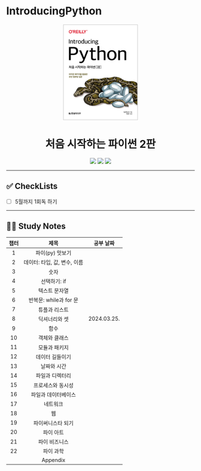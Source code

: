 # IntroducingPython

<div align="center">
  <a href="http://www.yes24.com/Product/Goods/91870652">
      <img src="logo.png" alt="Logo" width="200">
  </a>
  <h1>처음 시작하는 파이썬 2판</h1>
  <div>
    <img src="https://img.shields.io/badge/저자-빌%20루바노빅-DDE072?style=for-the-badge"/>
    <img src="https://img.shields.io/badge/출판사-한빛미디어-DDE072?style=for-the-badge"/>
    <img src="https://img.shields.io/badge/기간-2024.03~2024.05-DDE072?style=for-the-badge"/>
  </div>
</div>

---

## ✅ CheckLists

- [ ] 5월까지 1회독 하기


---

## 👩‍💻 Study Notes

| 챕터 |             제목             | 공부 날짜 |
| :--: | :--------------------------: | :-------: |
|  1   |       파이(py) 맛보기        |    |
|  2   | 데이터: 타입, 값, 변수, 이름 |    |
|  3   |             숫자             |    |
|  4   |         선택하기: if         |  |
|  5   |        텍스트 문자열         |    |
|  6   |    반복문: while과 for 문    |    |
|  7   |        튜플과 리스트         |  |
|  8   |        딕셔너리와 셋         |   2024.03.25. |
|  9   |             함수             |   |
|  10  |        객체와 클래스         |    |
|  11  |        모듈과 패키지         |  |
|  12  |       데이터 길들이기        |    |
|  13  |         날짜와 시간          |    |
|  14  |       파일과 디렉터리        |    |
|  15  |      프로세스와 동시성       |    |
|  16  |     파일과 데이터베이스      |   |
|  17  |           네트워크           |    |
|  18  |              웹              |   |
|  19  |      파이써니스타 되기       |  |
|  20  |          파이 아트           |  |
|  21  |        파이 비즈니스         |   |
|  22  |          파이 과학           |    |
|      |           Appendix           |    |
